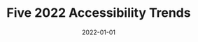 ---
date: 2022-01-01
permalink: false
publisher: uxdesigncc
tags:
  - accessibility
  - trends
target_url: https://uxdesign.cc/five-2022-accessibility-trends-9b0fe09adef2
title: Five 2022 Accessibility Trends
---